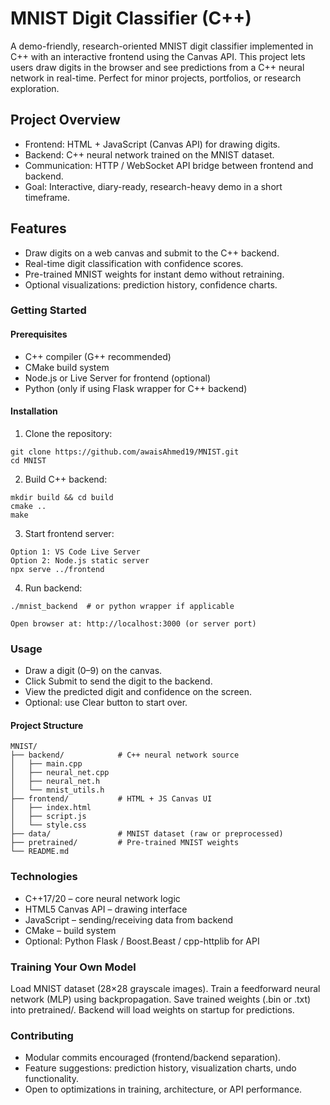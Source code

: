 # MNIST Digit Classifier (C++)

A demo-friendly, research-oriented MNIST digit classifier implemented in C++ with an interactive frontend using the Canvas API. This project lets users draw digits in the browser and see predictions from a C++ neural network in real-time. Perfect for minor projects, portfolios, or research exploration.

## Project Overview

- Frontend: HTML + JavaScript (Canvas API) for drawing digits.
- Backend: C++ neural network trained on the MNIST dataset.
- Communication: HTTP / WebSocket API bridge between frontend and backend.
- Goal: Interactive, diary-ready, research-heavy demo in a short timeframe.

## Features

- Draw digits on a web canvas and submit to the C++ backend.
- Real-time digit classification with confidence scores.
- Pre-trained MNIST weights for instant demo without retraining.
- Optional visualizations: prediction history, confidence charts.

### Getting Started
#### Prerequisites
- C++ compiler (G++ recommended)
- CMake build system
- Node.js or Live Server for frontend (optional)
- Python (only if using Flask wrapper for C++ backend)

#### Installation
1. Clone the repository:
```
git clone https://github.com/awaisAhmed19/MNIST.git
cd MNIST
```

2. Build C++ backend:
```
mkdir build && cd build
cmake ..
make
```
3. Start frontend server:
```
Option 1: VS Code Live Server
Option 2: Node.js static server
npx serve ../frontend
```
4. Run backend:
```
./mnist_backend  # or python wrapper if applicable

Open browser at: http://localhost:3000 (or server port)
```

### Usage
- Draw a digit (0–9) on the canvas.
- Click Submit to send the digit to the backend.
- View the predicted digit and confidence on the screen.
- Optional: use Clear button to start over.

#### Project Structure
```
MNIST/
├── backend/            # C++ neural network source
│   ├── main.cpp
│   ├── neural_net.cpp
│   ├── neural_net.h
│   └── mnist_utils.h
├── frontend/           # HTML + JS Canvas UI
│   ├── index.html
│   ├── script.js
│   └── style.css
├── data/               # MNIST dataset (raw or preprocessed)
├── pretrained/         # Pre-trained MNIST weights
└── README.md
```

### Technologies
- C++17/20 – core neural network logic
- HTML5 Canvas API – drawing interface
- JavaScript – sending/receiving data from backend
- CMake – build system
- Optional: Python Flask / Boost.Beast / cpp-httplib for API

### Training Your Own Model
Load MNIST dataset (28×28 grayscale images).
Train a feedforward neural network (MLP) using backpropagation.
Save trained weights (.bin or .txt) into pretrained/.
Backend will load weights on startup for predictions.

### Contributing

- Modular commits encouraged (frontend/backend separation).
- Feature suggestions: prediction history, visualization charts, undo functionality.
- Open to optimizations in training, architecture, or API performance.
